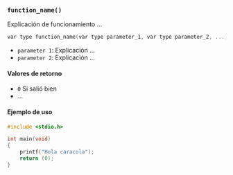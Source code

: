 ### `function_name()`
Explicación de funcionamiento ...

```C
var type function_name(var type parameter_1, var type parameter_2, ...)
```
- `parameter 1`: Explicación ...
- `parameter 2`: Explicación ...

#### Valores de retorno
- `0` Si salió bien
- ...

#### Ejemplo de uso
```C
#include <stdio.h>

int	main(void)
{
	printf("Hola caracola");
	return (0);
}
```